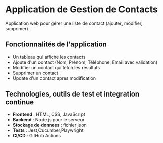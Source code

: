 # Application de Gestion de Contacts

Application web pour gérer une liste de contact (ajouter, modifier, supprimer).

## Fonctionnalités de l'application

- Un tableau qui affiche les contacts
- Ajoute d'un contact (Nom, Prénom, Téléphone, Email avec validation)  
- Modifier un contact qui fetch les resultats 
- Supprimer un contact
- Update d'un contact apres modification

## Technologies, outils de test et integration continue

- **Frontend** : HTML, CSS, JavaScript  
- **Backend** : Node.js pour le serveur
- **Stockage de donnees** : fichier json
- **Tests** : Jest,Cucumber,Playwright  
- **CI/CD** : GitHub Actions  

